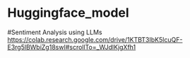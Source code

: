 # Huggingface_model

#Sentiment Analysis using LLMs
https://colab.research.google.com/drive/1KTBT3IbK5lcuQF-E3rg5lBWbiZg18swI#scrollTo=_WJdlKjgXfh1
